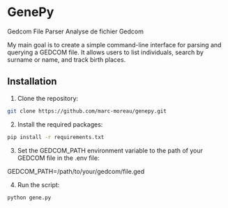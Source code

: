 # GenePy

Gedcom File Parser
Analyse de fichier Gedcom

My main goal is to create a simple command-line interface for parsing and querying a GEDCOM file.
It allows users to list individuals, search by surname or name, and track birth places.

## Installation

1. Clone the repository:

```bash
git clone https://github.com/marc-moreau/genepy.git
```

2. Install the required packages:

```bash
pip install -r requirements.txt
```

3. Set the GEDCOM_PATH environment variable to the path of your GEDCOM file in the .env file:

GEDCOM_PATH=/path/to/your/gedcom/file.ged

4. Run the script:

```bash
python gene.py
```
